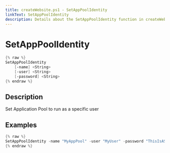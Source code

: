```yaml
---
title: createWebsite.ps1 - SetAppPoolIdentity
linkText: SetAppPoolIdentity
description: Details about the SetAppPoolIdentity function in createWebsite.ps1 helper script
---
```


# SetAppPoolIdentity

```PowerShell
{% raw %}
SetAppPoolIdentity
    [-name] <String>
    [-user] <String>
    [-password] <String>
{% endraw %}
```

## Description

Set Application Pool to run as a specific user

## Examples

```PowerShell
{% raw %}
SetAppPoolIdentity -name "MyAppPool" -user "MyUser" -password "ThisIsASecurePassword!"
{% endraw %}
```
